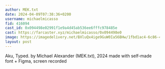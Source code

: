 ```yaml
---
author: MEK.txt
date: 2024-04-09T07:38:36+0200
username: michaelmicasso
fid: 416094
cast_id: 0x094498e02991f1e9a4d45ab536ee6fffc978485e
cast: https://farcaster.xyz/michaelmicasso/0x094498e0
image: https://imagedelivery.net/BXluQx4ige9GuW0Ia56BHw/1fbd1ac4-6c86-408b-96b9-fba4a77ec400/original
layout: post
---
```


Aku, Typed.
by Michael Alexander (MEK.txt), 2024
made with self-made font + Figma, screen recorded

<img src='https://imagedelivery.net/BXluQx4ige9GuW0Ia56BHw/1fbd1ac4-6c86-408b-96b9-fba4a77ec400/original' alt='' referrerpolicy='no-referrer'/>
